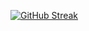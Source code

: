 [![GitHub Streak](https://github-readme-streak-stats.herokuapp.com/?user=specter0714)](https://git.io/streak-stats)
